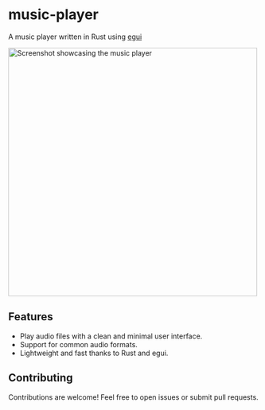 # music-player
A music player written in Rust using [egui](https://github.com/emilk/egui)

<img width="500" alt="Screenshot showcasing the music player" src="https://github.com/user-attachments/assets/b9bc51fb-3cea-4c42-b2a3-a193ec1b076a" />

## Features
- Play audio files with a clean and minimal user interface.
- Support for common audio formats.
- Lightweight and fast thanks to Rust and egui.

## Contributing
Contributions are welcome! Feel free to open issues or submit pull requests.
